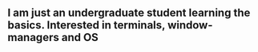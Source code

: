 ## I am just an undergraduate student learning the basics. Interested in terminals, window-managers and OS
